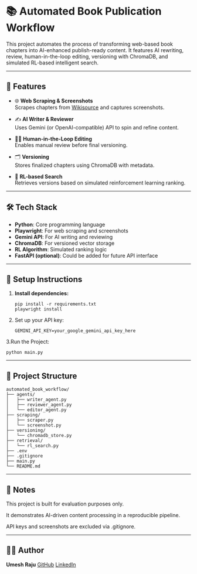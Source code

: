 # 📚 Automated Book Publication Workflow

This project automates the process of transforming web-based book chapters into AI-enhanced publish-ready content. It features AI rewriting, review, human-in-the-loop editing, versioning with ChromaDB, and simulated RL-based intelligent search.

---

## 🚀 Features

- 🌐 **Web Scraping & Screenshots**  
  Scrapes chapters from [Wikisource](https://en.wikisource.org) and captures screenshots.

- ✍️ **AI Writer & Reviewer**  
  Uses Gemini (or OpenAI-compatible) API to spin and refine content.

- 🧑‍🏫 **Human-in-the-Loop Editing**  
  Enables manual review before final versioning.

- 🗂️ **Versioning**  
  Stores finalized chapters using ChromaDB with metadata.

- 🧠 **RL-based Search**  
  Retrieves versions based on simulated reinforcement learning ranking.

---

## 🛠️ Tech Stack

- **Python**: Core programming language
- **Playwright**: For web scraping and screenshots
- **Gemini API**: For AI writing and reviewing
- **ChromaDB**: For versioned vector storage
- **RL Algorithm**: Simulated ranking logic
- **FastAPI (optional)**: Could be added for future API interface

---

## 🔐 Setup Instructions

1. **Install dependencies:**
   ```
   pip install -r requirements.txt
   playwright install
   ```
   
2. Set up your API key:
   ```
   GEMINI_API_KEY=your_google_gemini_api_key_here
   ```
3.Run the Project:
  ```
  python main.py
  ```
---

## 📁 Project Structure

```
automated_book_workflow/
├── agents/
│   ├── writer_agent.py
│   ├── reviewer_agent.py
│   └── editor_agent.py
├── scraping/
│   ├── scraper.py
│   └── screenshot.py
├── versioning/
│   └── chromadb_store.py
├── retrieval/
│   └── rl_search.py
├── .env
├── .gitignore
├── main.py
└── README.md
```
---

## 📝 Notes
This project is built for evaluation purposes only.

It demonstrates AI-driven content processing in a reproducible pipeline.

API keys and screenshots are excluded via .gitignore.

---

## 👨‍💻 Author
**Umesh Raju**
[GitHub](https://github.com/UmeshRaju) 
[LinkedIn](www.linkedin.com/in/kondiumeshraju)

